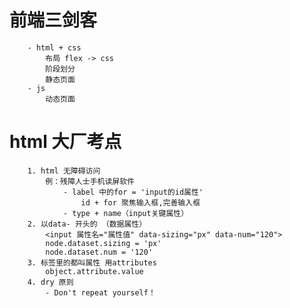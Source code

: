 #   前端三剑客
        - html + css
            布局 flex -> css
            阶段划分
            静态页面
        - js
            动态页面
#  html 大厂考点
        1. html 无障碍访问
            例：残障人士手机读屏软件 
                - label 中的for = 'input的id属性'
                    id + for 聚焦输入框,完善输入框
                - type + name（input关键属性）
        2. 以data- 开头的 （数据属性）
            <input 属性名="属性值" data-sizing="px" data-num="120">
            node.dataset.sizing = 'px'
            node.dataset.num = '120'
        3. 标签里的都叫属性 用attributes
            object.attribute.value
        4. dry 原则
            - Don't repeat yourself！